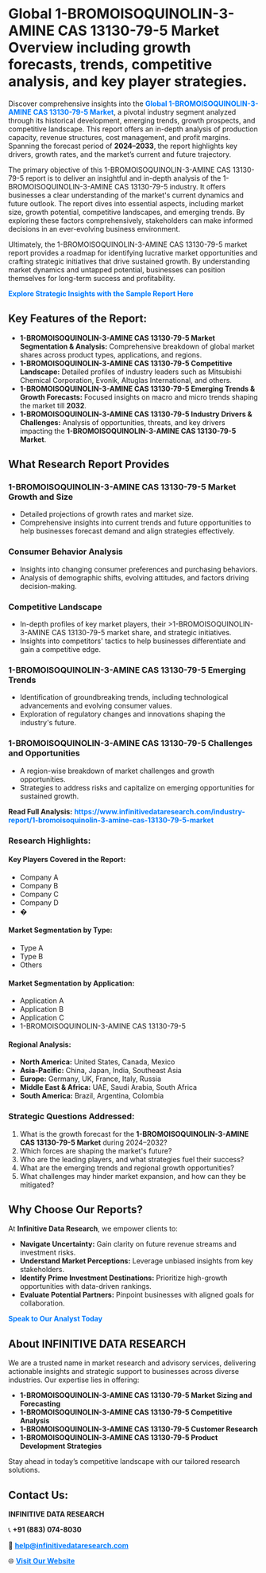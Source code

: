 <h1>Global 1-BROMOISOQUINOLIN-3-AMINE CAS 13130-79-5 Market Overview including growth forecasts, trends, competitive analysis, and key player strategies.</h1>
<p>
Discover comprehensive insights into the 
<a href="https://www.infinitivedataresearch.com/industry-report/1-bromoisoquinolin-3-amine-cas-13130-79-5-market" rel="dofollow" style="color: #007BFF; text-decoration: none;"><strong>Global 1-BROMOISOQUINOLIN-3-AMINE CAS 13130-79-5 Market</strong></a>, a pivotal industry segment analyzed through its historical development, emerging trends, growth prospects, and competitive landscape. This report offers an in-depth analysis of production capacity, revenue structures, cost management, and profit margins. Spanning the forecast period of <strong>2024–2033</strong>, the report highlights key drivers, growth rates, and the market’s current and future trajectory.
</p>
<p>
The primary objective of this 1-BROMOISOQUINOLIN-3-AMINE CAS 13130-79-5 report is to deliver an insightful and in-depth analysis of the 1-BROMOISOQUINOLIN-3-AMINE CAS 13130-79-5 industry. It offers businesses a clear understanding of the market's current dynamics and future outlook. The report dives into essential aspects, including market size, growth potential, competitive landscapes, and emerging trends. By exploring these factors comprehensively, stakeholders can make informed decisions in an ever-evolving business environment.
</p>
<p>
Ultimately, the 1-BROMOISOQUINOLIN-3-AMINE CAS 13130-79-5 market report provides a roadmap for identifying lucrative market opportunities and crafting strategic initiatives that drive sustained growth. By understanding market dynamics and untapped potential, businesses can position themselves for long-term success and profitability.
</p>
<p>
<a href="https://www.infinitivedataresearch.com/request-sample/reportId=102431" style="color: #007BFF; text-decoration: none;"><strong>Explore Strategic Insights with the Sample Report Here</strong></a>
</p>

<h2>Key Features of the Report:</h2>
<ul>
<li><strong>1-BROMOISOQUINOLIN-3-AMINE CAS 13130-79-5 Market Segmentation & Analysis:</strong> Comprehensive breakdown of global market shares across product types, applications, and regions.</li>
<li><strong>1-BROMOISOQUINOLIN-3-AMINE CAS 13130-79-5 Competitive Landscape:</strong> Detailed profiles of industry leaders such as Mitsubishi Chemical Corporation, Evonik, Altuglas International, and others.</li>
<li><strong>1-BROMOISOQUINOLIN-3-AMINE CAS 13130-79-5 Emerging Trends & Growth Forecasts:</strong> Focused insights on macro and micro trends shaping the market till <strong>2032</strong>.</li>
<li><strong>1-BROMOISOQUINOLIN-3-AMINE CAS 13130-79-5 Industry Drivers & Challenges:</strong> Analysis of opportunities, threats, and key drivers impacting the <strong>1-BROMOISOQUINOLIN-3-AMINE CAS 13130-79-5 Market</strong>.</li>
</ul>

<h2>What Research Report Provides</h2>
<h3>1-BROMOISOQUINOLIN-3-AMINE CAS 13130-79-5 Market Growth and Size</h3>
<ul>
<li>Detailed projections of growth rates and market size.</li>
<li>Comprehensive insights into current trends and future opportunities to help businesses forecast demand and align strategies effectively.</li>
</ul>

<h3>Consumer Behavior Analysis</h3>
<ul>
<li>Insights into changing consumer preferences and purchasing behaviors.</li>
<li>Analysis of demographic shifts, evolving attitudes, and factors driving decision-making.</li>
</ul>

<h3>Competitive Landscape</h3>
<ul>
<li>In-depth profiles of key market players, their >1-BROMOISOQUINOLIN-3-AMINE CAS 13130-79-5 market share, and strategic initiatives.</li>
<li>Insights into competitors' tactics to help businesses differentiate and gain a competitive edge.</li>
</ul>

<h3>1-BROMOISOQUINOLIN-3-AMINE CAS 13130-79-5 Emerging Trends</h3>
<ul>
<li>Identification of groundbreaking trends, including technological advancements and evolving consumer values.</li>
<li>Exploration of regulatory changes and innovations shaping the industry's future.</li>
</ul>

<h3>1-BROMOISOQUINOLIN-3-AMINE CAS 13130-79-5 Challenges and Opportunities</h3>
<ul>
<li>A region-wise breakdown of market challenges and growth opportunities.</li>
<li>Strategies to address risks and capitalize on emerging opportunities for sustained growth.</li>
</ul>
<p><strong>Read Full Analysis:</strong> <a href="https://www.infinitivedataresearch.com/industry-report/1-bromoisoquinolin-3-amine-cas-13130-79-5-market" rel="dofollow" style="color: #007BFF; text-decoration: none;"><strong>https://www.infinitivedataresearch.com/industry-report/1-bromoisoquinolin-3-amine-cas-13130-79-5-market</strong></a></p>
<h3>Research Highlights:</h3>
<h4>Key Players Covered in the Report:</h4>
<ul><li>Company A</li><li>Company B</li><li>Company C</li><li>Company D</li><li>�</li></ul>
<h4>Market Segmentation by Type:</h4>
<ul><li>Type A</li><li>Type B</li><li>Others</li></ul>
<h4>Market Segmentation by Application:</h4>
<ul><li>Application A</li><li>Application B</li><li>Application C</li><li>1-BROMOISOQUINOLIN-3-AMINE CAS 13130-79-5</li></ul>

<h4>Regional Analysis:</h4>
<ul>
<li><strong>North America:</strong> United States, Canada, Mexico</li>
<li><strong>Asia-Pacific:</strong> China, Japan, India, Southeast Asia</li>
<li><strong>Europe:</strong> Germany, UK, France, Italy, Russia</li>
<li><strong>Middle East & Africa:</strong> UAE, Saudi Arabia, South Africa</li>
<li><strong>South America:</strong> Brazil, Argentina, Colombia</li>
</ul>

<h3>Strategic Questions Addressed:</h3>
<ol>
<li>What is the growth forecast for the <strong>1-BROMOISOQUINOLIN-3-AMINE CAS 13130-79-5 Market</strong> during 2024–2032?</li>
<li>Which forces are shaping the market's future?</li>
<li>Who are the leading players, and what strategies fuel their success?</li>
<li>What are the emerging trends and regional growth opportunities?</li>
<li>What challenges may hinder market expansion, and how can they be mitigated?</li>
</ol>

<h2>Why Choose Our Reports?</h2>
<p>At <strong>Infinitive Data Research</strong>, we empower clients to:</p>
<ul>
<li><strong>Navigate Uncertainty:</strong> Gain clarity on future revenue streams and investment risks.</li>
<li><strong>Understand Market Perceptions:</strong> Leverage unbiased insights from key stakeholders.</li>
<li><strong>Identify Prime Investment Destinations:</strong> Prioritize high-growth opportunities with data-driven rankings.</li>
<li><strong>Evaluate Potential Partners:</strong> Pinpoint businesses with aligned goals for collaboration.</li>
</ul>
<p><a href="https://www.infinitivedataresearch.com/industry-report/1-bromoisoquinolin-3-amine-cas-13130-79-5-market" rel="dofollow" style="color: #007BFF; text-decoration: none;"><strong>Speak to Our Analyst Today</strong></a></p>

<h2>About INFINITIVE DATA RESEARCH</h2>
<p>We are a trusted name in market research and advisory services, delivering actionable insights and strategic support to businesses across diverse industries. Our expertise lies in offering:</p>
<ul>
<li><strong>1-BROMOISOQUINOLIN-3-AMINE CAS 13130-79-5 Market Sizing and Forecasting</strong></li>
<li><strong>1-BROMOISOQUINOLIN-3-AMINE CAS 13130-79-5 Competitive Analysis</strong></li>
<li><strong>1-BROMOISOQUINOLIN-3-AMINE CAS 13130-79-5 Customer Research</strong></li>
<li><strong>1-BROMOISOQUINOLIN-3-AMINE CAS 13130-79-5 Product Development Strategies</strong></li>
</ul>
<p>Stay ahead in today’s competitive landscape with our tailored research solutions.</p>

<h2>Contact Us:</h2>
<p><strong>INFINITIVE DATA RESEARCH</strong></p>
<p>📞 <strong>+91 (883) 074-8030</strong></p>
<p>📧 <strong><a href="mailto:help@infinitivedataresearch.com" style="color: #007BFF;">help@infinitivedataresearch.com</a></strong></p>
<p>🌐 <strong><a href="https://www.infinitivedataresearch.com" rel="dofollow" style="color: #007BFF;">Visit Our Website</a></strong></p>